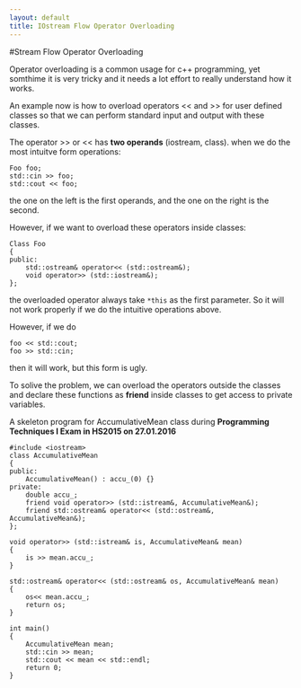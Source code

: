 ```yaml
---
layout: default
title: IOstream Flow Operator Overloading
---
```


#Stream Flow Operator Overloading  

Operator overloading is a common usage for c++ programming, yet somthime it is very tricky and it needs a lot effort to really understand how it works. 

An example now is how to overload operators << and >> for user defined classes so that we can perform standard input and output with these classes. 

The operator >> or << has **two operands** (iostream, class). when we do the most intuitve form operations:

```
Foo foo;
std::cin >> foo;
std::cout << foo;
```

the one on the left is the first operands, and the one on the right is the second. 


However, if we want to overload these operators inside classes:


```
Class Foo
{
public:
    std::ostream& operator<< (std::ostream&);
    void operator>> (std::iostream&);
};
```

the overloaded operator always take `*this` as the first parameter. So it will not work properly if we do the intuitive operations above. 

However, if we do 

```
foo << std::cout;
foo >> std::cin;
```

then it will work, but this form is ugly. 

To solive the problem, we can overload the operators outside the classes and declare these functions as **friend** inside classes to get access to private variables. 

A skeleton program for AccumulativeMean class during **Programming Techniques I Exam in HS2015 on 27.01.2016**

```
#include <iostream>
class AccumulativeMean
{
public:
    AccumulativeMean() : accu_(0) {}
private:
    double accu_;
    friend void operator>> (std::istream&, AccumulativeMean&);
    friend std::ostream& operator<< (std::ostream&, AccumulativeMean&);
};

void operator>> (std::istream& is, AccumulativeMean& mean)
{
    is >> mean.accu_;
}

std::ostream& operator<< (std::ostream& os, AccumulativeMean& mean)
{
    os<< mean.accu_;
    return os;
}

int main()
{
    AccumulativeMean mean;
    std::cin >> mean;
    std::cout << mean << std::endl;
    return 0;
}

```








